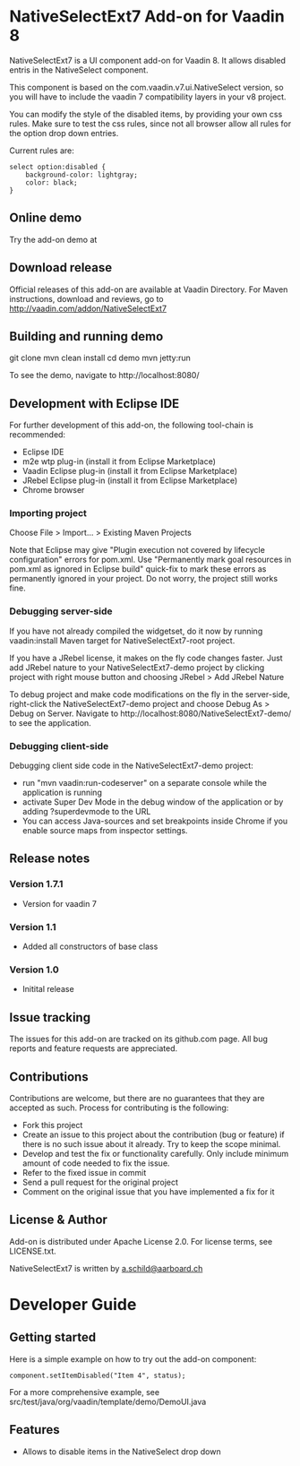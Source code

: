 # NativeSelectExt7 Add-on for Vaadin 8

NativeSelectExt7 is a UI component add-on for Vaadin 8.
It allows disabled entris in the NativeSelect component.

This component is based on the com.vaadin.v7.ui.NativeSelect version,
so you will have to include the vaadin 7 compatibility layers in your v8 project.

You can modify the style of the disabled items, by providing your own css
rules. Make sure to test the css rules, since not all browser allow all rules
for the option drop down entries.

Current rules are:

    select option:disabled {
        background-color: lightgray;
        color: black;
    }


## Online demo

Try the add-on demo at <url of the online demo>

## Download release

Official releases of this add-on are available at Vaadin Directory. For Maven instructions, download and reviews, go to http://vaadin.com/addon/NativeSelectExt7

## Building and running demo

git clone <url of the NativeSelectExt7 repository>
mvn clean install
cd demo
mvn jetty:run

To see the demo, navigate to http://localhost:8080/

## Development with Eclipse IDE

For further development of this add-on, the following tool-chain is recommended:
- Eclipse IDE
- m2e wtp plug-in (install it from Eclipse Marketplace)
- Vaadin Eclipse plug-in (install it from Eclipse Marketplace)
- JRebel Eclipse plug-in (install it from Eclipse Marketplace)
- Chrome browser

### Importing project

Choose File > Import... > Existing Maven Projects

Note that Eclipse may give "Plugin execution not covered by lifecycle configuration" errors for pom.xml. Use "Permanently mark goal resources in pom.xml as ignored in Eclipse build" quick-fix to mark these errors as permanently ignored in your project. Do not worry, the project still works fine. 

### Debugging server-side

If you have not already compiled the widgetset, do it now by running vaadin:install Maven target for NativeSelectExt7-root project.

If you have a JRebel license, it makes on the fly code changes faster. Just add JRebel nature to your NativeSelectExt7-demo project by clicking project with right mouse button and choosing JRebel > Add JRebel Nature

To debug project and make code modifications on the fly in the server-side, right-click the NativeSelectExt7-demo project and choose Debug As > Debug on Server. Navigate to http://localhost:8080/NativeSelectExt7-demo/ to see the application.

### Debugging client-side

Debugging client side code in the NativeSelectExt7-demo project:
  - run "mvn vaadin:run-codeserver" on a separate console while the application is running
  - activate Super Dev Mode in the debug window of the application or by adding ?superdevmode to the URL
  - You can access Java-sources and set breakpoints inside Chrome if you enable source maps from inspector settings.
 
## Release notes

### Version 1.7.1
- Version for vaadin 7

### Version 1.1
- Added all constructors of base class

### Version 1.0
- Initital release


## Issue tracking

The issues for this add-on are tracked on its github.com page. All bug reports and feature requests are appreciated. 

## Contributions

Contributions are welcome, but there are no guarantees that they are accepted as such. Process for contributing is the following:
- Fork this project
- Create an issue to this project about the contribution (bug or feature) if there is no such issue about it already. Try to keep the scope minimal.
- Develop and test the fix or functionality carefully. Only include minimum amount of code needed to fix the issue.
- Refer to the fixed issue in commit
- Send a pull request for the original project
- Comment on the original issue that you have implemented a fix for it

## License & Author

Add-on is distributed under Apache License 2.0. For license terms, see LICENSE.txt.

NativeSelectExt7 is written by <a.schild@aarboard.ch>

# Developer Guide

## Getting started

Here is a simple example on how to try out the add-on component:

    component.setItemDisabled("Item 4", status);

For a more comprehensive example, see src/test/java/org/vaadin/template/demo/DemoUI.java

## Features
- Allows to disable items in the NativeSelect drop down